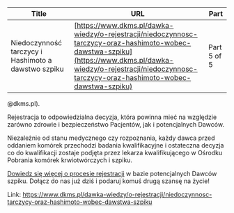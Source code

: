 | **Title**       | **URL**           | **Part**              |
|-----------------|-------------------|-----------------------|
| Niedoczynność tarczycy i Hashimoto a dawstwo szpiku         | [https://www.dkms.pl/dawka-wiedzy/o-rejestracji/niedoczynnosc-tarczycy-oraz-hashimoto-wobec-dawstwa-szpiku](https://www.dkms.pl/dawka-wiedzy/o-rejestracji/niedoczynnosc-tarczycy-oraz-hashimoto-wobec-dawstwa-szpiku)    | Part 5 of 5          |

@dkms.pl).


Rejestracja to odpowiedzialna decyzja, która powinna mieć na względzie zarówno zdrowie i bezpieczeństwo Pacjentów, jak i potencjalnych Dawców.


Niezależnie od stanu medycznego czy rozpoznania, każdy dawca przed oddaniem komórek przechodzi badania kwalifikacyjne i ostateczna decyzja co do kwalifikacji zostaje podjęta przez lekarza kwalifikującego w Ośrodku Pobrania komórek krwiotwórczych i szpiku.


[Dowiedz się więcej o procesie rejestracji](https://www.dkms.pl/dawka-wiedzy/o-rejestracji) w bazie potencjalnych Dawców szpiku. Dołącz do nas już dziś i podaruj komuś drugą szansę na życie!



Link: https://www.dkms.pl/dawka-wiedzy/o-rejestracji/niedoczynnosc-tarczycy-oraz-hashimoto-wobec-dawstwa-szpiku
